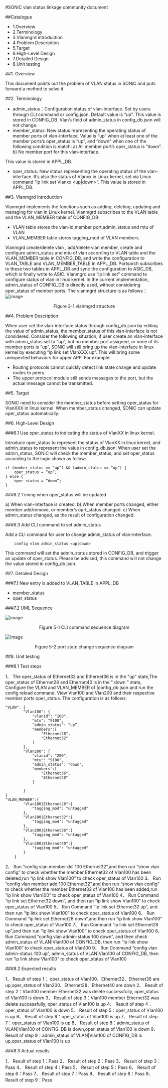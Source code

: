 #SONiC vlan status linkage community document

##Catalogue

- 1.Overview
- 2.Terminology
- 3.Vlanmgrd introduction
- 4.Problem Description
- 5.Target
- 6.High-Level Design
- 7.Detailed Design
- 8.Unit testing

##1. Overview

This document points out the problem of VLAN status in SONiC and puts forward a method to solve it.

##2. Terminology

- admin_status：Configuration status of vlan-interface. Set by users through CLI command or config.json. Default value is “up”. This value is stored in CONFIG_DB. Vlan’s field of admin_status in config_db.json will not change.
- member_status: New status representing the operating status of member ports of vlan-interface. Value is “up” when at least one of the member ports’s oper_status is “up”, and “down” when one of the following condition is match:
  a) All member port’s oper_status is “down”. 
  b) No member port for this vlan-interface.


This value is stored in APPL_DB.
- oper_status: New status representing the operating status of the vlan-interface. It’s also the status of Vlanxx in Linux kernel, set via Linux command “ip link set Vlanxx <up|down>”. This value is stored in APPL_DB.

##3. Vlanmgrd introduction

Vlanmgrd implements the functions such as adding, deleting, updating and managing for vlan in Linux kernel. Vlanmgrd subscribes to the VLAN table and the VLAN_MEMBER table of CONFIG_DB:
- VLAN table stores the vlan-id,member port,admin_status and mtu of VLAN
- VLAN_MEMBER table stores tagging_mod of VLAN members.

Vlanmgrd create/delete vlan , add/delete vlan member, create and configure admin_status and mtu of vlan according to VLAN table and the VLAN_MEMBER table in CONFIG_DB, and write the configuration to  VLAN_TABLE and VLAN_MEMBER_TABLE in APPL_DB. Portsorch subscribes to these two tables in APPL_DB and sync the configuration to ASIC_DB, which is finally write to ASIC.
Vlanmgrd use “ip link set” command to configure status of vlan in linux kernel. In the current implementation, admin_status of CONFIG_DB is directly used, without considering oper_status of member ports.
      The vlanmgrd structure is as follows：
![image](https://github.com/caesarkof97/SONiC/blob/jihaix/images/vlan_status_linkage_vlanmgrd_structure.png)
<center>Figure 3-1 vlanmgrd structure</center>

##4. Problem Description

When user set the vlan-interface status through config_db.json by editing the value of admin_status, the member_status of this vlan-interface is not considered. 
Consider the following situation, if user create an vlan-interface with admin_status set to “up”, but no member port assigned, or none of its member ports is “up”, SONiC will still bring up the vlan-interface in linux kernel by executing “ip link set VlanXXX up”. This will bring some unexpected behaviors for upper APP. For example:
- Routing protocols cannot quickly detect link state change and update routes to peers.
- The upper protocol module still sends messages to the port, but the actual message cannot be transmitted.

##5. Target

SONiC need to consider the member_status before setting oper_status for VlanXXX in linux kernel. When member_status changed, SONiC can update oper_status automatically.

##6. High-Level Design

###6.1 Use oper_status to indicating the status of VlanXX in linux kernel.

Introduce oper_status to represent the status of VlanXX in linux kernel, and admin_status to represent the value in config_db.json. 
When user set the admin_status, SONiC will check the member_status, and set oper_status according to the logic shown as follow:
```
if (member_status == “up”) && (admin_status == “up”) {
    oper_status = “up”;
} else {
    oper_status = “down”;
}
```

###6.2 Timing when oper_status will be updated

a)	When vlan-interface is created.
b)	When member ports changed, either member add/remove, or member’s oprt_status changed.
c)	When admin_status changed, as the result of configuration changed.

###6.3 Add CLI command to set admin_status

Add a CLI command for user to  change admin_status of vlan-interface.
```
    config vlan admin_status <up|down>
```
This command will set the admin_status stored in CONFIG_DB, and trigger an update of oper_status. Please be advised, this command will not change the value stored in config_db.json.

##7. Detailed Design

###7.1 New entry is added to VLAN_TABLE in APPL_DB

- member_status
- oper_status

###7.2 UML Sequence 


![image](https://github.com/caesarkof97/SONiC/blob/jihaix/images/vlan_status_linkage_CLI_UML.jpg)
<center>Figure 5-1 CLI command sequence diagram</center>


![image](https://github.com/caesarkof97/SONiC/blob/jihaix/images/vlan_status_linkage_port_state_change_UML.jpg)
<center>Figure 5-2 port state change sequence diagram</center>

##8. Unit testing

###8.1 Test steps

1、  The oper_status of Ethernet32 and Ethernet36 is in the "up" state,The oper_status of  Ethernet28 and Ethernet40 is in the " down " state, Configure the VLAN and VLAN_MEMBER of |config_db.json and run the config reload command. View Vlan100 and Vlan200 and their respective member ports oper_status. The configuration is as follows:
```
"VLAN": {
        "Vlan100": {
            "vlanid": "100",
            "mtu": "9100",
            “admin_status”: “up”,
            "members":[
                "Ethernet28",
                "Ethernet32"
            ]
        },
        "Vlan200": {
            "vlanid": "200",
            "mtu": "9100",
            "admin_status": "down",
            "members":[
                "Ethernet36",
                "Ethernet40"
            ]

        }
}
"VLAN_MEMBER":{
        "Vlan100|Ethernet28":{
            "tagging_mod": "untagged"
        },
        "Vlan100|Ethernet32":{
            "tagging_mod": "untagged"
        },
        "Vlan200|Ethernet36":{
            "tagging_mod": "untagged"
        },
        "Vlan200|Ethernet40":{
            "tagging_mod": "untagged"
        }
    }
```
2、	Run “config vlan member del 100 Ethernet32”,and then run “show vlan config” to check whether the member Ethernet32 of Vlan100 has been deleted,run “ip link show Vlan100” to check oper_status of Vlan100
3、	Run “config vlan member add 100 Ethernet32”,and then run “show vlan config” to check whether the member Ethernet32 of Vlan100 has been added,run “ip link show Vlan100” to check oper_status of Vlan100
4、	Run Command “ip link set Ethernet32 down”, and then run “ip link show Vlan100” to check oper_status of Vlan100
5、	Run Command “ip link set Ethernet32 up”, and then run “ip link show Vlan100” to check oper_status of Vlan100
6、	Run Command “ip link set Ethernet28 down”,and then run “ip link show Vlan100” to check oper_status of Vlan100
7、	Run Command “ip link set Ethernet28 up”,and then run “ip link show Vlan100” to check oper_status of Vlan100
8、	Run Command “config vlan admin-status 100 down”, and then check  admin_status of VLAN|Vlan100 of CONFIG_DB, then run “ip link show Vlan100” to check oper_status of Vlan100
9、	Run Command “config vlan admin-status 100 up”, admin_status of VLAN|Vlan100 of CONFIG_DB, then run “ip link show Vlan100” to check oper_status of Vlan100

###8.2 Expected results

1、	Result of step 1： oper_status of  Vlan100、Ethernet32、Ethernet36 are up,oper_status of  Vlan200、Ethernet28、Ethernet40  are down
2、	Result of step 2：Vlan100 member Ethernet32 was delete successfully, oper_status of Vlan100 is down
3、	Result of step 3：Vlan100 member Ethernet32 was delete successfully, oper_status of Vlan100 is up
4、	Result of step 4： oper_status of Vlan100 is down
5、	Result of step 5：oper_status of Vlan100 is up
6、	Result of step 6：oper_status of Vlan100 is up
7、	Result of step 7：oper_status of Vlan100 is up
8、	Result of step 8：admin_status of VLAN|Vlan100 of CONFIG_DB is down,oper_status of Vlan100 is down
9、	Result of   step 9：admin_status of VLAN|Vlan100 of CONFIG_DB is up,oper_status of Vlan100 is up

###8.3 Actual results

1、	Result of step 1：Pass
2、	Result of step 2：Pass
3、	Result of step 3：Pass
4、	Result of step 4：Pass
5、	Result of step 5：Pass
6、	Result of step 6：Pass
7、	Result of step 7：Pass
8、	Result of step 8：Pass
9、	Result of step 9：Pass
